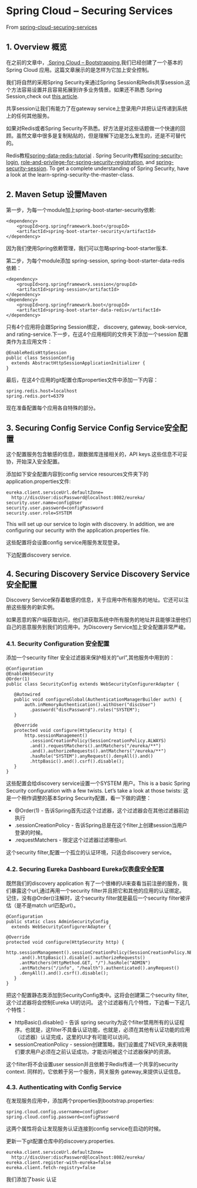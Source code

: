 # Spring Cloud – Securing Services

From [spring-cloud-securing-services](http://www.baeldung.com/spring-cloud-securing-services)  

## 1. Overview 概览 

在之前的文章中，[ Spring Cloud – Bootstrapping](http://www.baeldung.com/spring-cloud-bootstrapping),我们已经创建了一个基本的Spring Cloud 应用。这篇文章展示的是怎样为它加上安全控制。  

我们将自然的采用Spring Security来通过Spring Session和Redis共享session.这个方法容易设置并且容易拓展到许多业务情景。如果还不熟悉 Spring Session,check out [this article](http://www.baeldung.com/spring-session).

共享session让我们有能力了在gateway service上登录用户并把认证传递到系统上的任何其他服务。  

如果对Redis或者Spring Security不熟悉。好方法是对这些话题做一个快速的回顾。虽然文章中很多是复制粘贴的，但是理解下边是怎么发生的，还是不可替代的。  

Redis教程[spring-data-redis-tutorial](http://www.baeldung.com/spring-data-redis-tutorial) . Spring Security教程[spring-security-login](http://www.baeldung.com/spring-security-login), [role-and-privilege-for-spring-security-registration](http://www.baeldung.com/role-and-privilege-for-spring-security-registration), and [spring-security-session](http://www.baeldung.com/spring-security-session). To get a complete understanding of Spring Security, have a look at the learn-spring-security-the-master-class.   

## 2. Maven Setup 设置Maven  

第一步，为每一个module加上spring-boot-starter-security依赖:   

```
<dependency>
    <groupId>org.springframework.boot</groupId>
    <artifactId>spring-boot-starter-security</artifactId>
</dependency>
```  
因为我们使用Spring依赖管理，我们可以忽略spring-boot-starter版本.  

第二步，为每个module添加 spring-session, spring-boot-starter-data-redis 依赖：  

```
<dependency>
    <groupId>org.springframework.session</groupId>
    <artifactId>spring-session</artifactId>
</dependency>
<dependency>
    <groupId>org.springframework.boot</groupId>
    <artifactId>spring-boot-starter-data-redis</artifactId>
</dependency>
```   
只有4个应用将会跟Spring Session绑定， discovery, gateway, book-service, and rating-service.下一步，在这4个应用相同的文件夹下添加一个session 配置类作为主应用文件：  

```
@EnableRedisHttpSession
public class SessionConfig
  extends AbstractHttpSessionApplicationInitializer {
}
```

最后，在这4个应用的git配置仓库properties文件中添加一下内容：  

```
spring.redis.host=localhost 
spring.redis.port=6379
```
现在准备配置每个应用各自特殊的部分。  

## 3. Securing Config Service Config Service安全配置  

这个配置服务包含敏感的信息，跟数据库连接相关的，API keys.这些信息不可妥协，开始深入安全配置。   

添加如下安全配置内容到config service resources文件夹下的application.properties文件:  

```
eureka.client.serviceUrl.defaultZone=
  http://discUser:discPassword@localhost:8082/eureka/
security.user.name=configUser
security.user.password=configPassword
security.user.role=SYSTEM
```

This will set up our service to login with discovery. In addition, we are configuring our security with the application.properties file.

这些配置将会设置config service用服务发现登录。  

下边配置discovery service.  

## 4. Securing Discovery Service Discovery Service安全配置  

Discovery Service保存着敏感的信息，关于应用中所有服务的地址。它还可以注册这些服务的新实例。  

如果恶意的客户端获取访问，他们讲获取系统中所有服务的地址并且能够注册他们自己的恶意服务到我们的应用中。为Discovery Service加上安全配置非常严峻。  

### 4.1. Security Configuration 安全配置  

添加一个security filter 安全过滤器来保护相关的“url”,其他服务中用到的：  

```
@Configuration
@EnableWebSecurity
@Order(1)
public class SecurityConfig extends WebSecurityConfigurerAdapter {
 
   @Autowired
   public void configureGlobal(AuthenticationManagerBuilder auth) {
       auth.inMemoryAuthentication().withUser("discUser")
         .password("discPassword").roles("SYSTEM");
   }
 
   @Override
   protected void configure(HttpSecurity http) {
       http.sessionManagement()
         .sessionCreationPolicy(SessionCreationPolicy.ALWAYS)
         .and().requestMatchers().antMatchers("/eureka/**")
         .and().authorizeRequests().antMatchers("/eureka/**")
         .hasRole("SYSTEM").anyRequest().denyAll().and()
         .httpBasic().and().csrf().disable();
   }
}
```
这些配置会给discovery service设置一个SYSTEM 用户。This is a basic Spring Security configuration with a few twists. Let’s take a look at those twists: 这是一个稍作调整的基本Spring Security配置，看一下做的调整：  

* @Order(1) - 告诉Spring首先过这个过滤器，这个过滤器会在其他过滤器前边执行  
* .sessionCreationPolicy - 告诉Spring总是在这个filter上创建session当用户登录的时候。  
* .requestMatchers - 限定这个过滤器过滤哪些url.  

这个security filter,配置一个孤立的认证环境，只适合discovery service。  

### 4.2. Securing Eureka Dashboard Eureka仪表盘安全配置  

既然我们的discovery application 有了一个很棒的UI来查看当前注册的服务，我们暴露这个url,通过再用一个security filter并且把它和其他的应用的认证绑定。 记住，没有@Order()注解时，这个security filter就是最后一个security filter被评估（是不是match url匹配url）。  

```
@Configuration
public static class AdminSecurityConfig
  extends WebSecurityConfigurerAdapter {
 
@Override
protected void configure(HttpSecurity http) {
   http.sessionManagement().sessionCreationPolicy(SessionCreationPolicy.NEVER)
     .and().httpBasic().disable().authorizeRequests()
     .antMatchers(HttpMethod.GET, "/").hasRole("ADMIN")
     .antMatchers("/info", "/health").authenticated().anyRequest()
     .denyAll().and().csrf().disable();
   }
}
```

把这个配置静态类添加到SecurityConfig类中。这将会创建第二个security filter,这个过滤器将会控制Eureka UI的访问。 这个过滤器有几个特性，下边看一下这几个特性：  

* httpBasic().disable() - 告诉 spring security为这个filter禁用所有的认证程序。也就是，这filter不具备认证功能，也就是，必须在其他有认证功能的应用（过滤器）认证完成，这里的UI才有可能可以访问。  
* sessionCreationPolicy - session创建策略，我们设置成了NEVER,来表明我们要求用户必须在之前认证成功，才能访问被这个过滤器保护的资源。  

这个filter将不会设置user session并且依赖于Redis传递一个共享的security context. 同样的，它依赖于另一个服务，网关服务 gateway,来提供认证信息。  

### 4.3. Authenticating with Config Service 

在发现服务应用中，添加两个properties到bootstrap.properties:  

```
spring.cloud.config.username=configUser
spring.cloud.config.password=configPassword
```
这两个属性将会让发现服务认证连接到config service在启动的时候。  

更新一下git配置仓库中的discovery.properties. 

```
eureka.client.serviceUrl.defaultZone=
  http://discUser:discPassword@localhost:8082/eureka/
eureka.client.register-with-eureka=false
eureka.client.fetch-registry=false
```
我们添加了basic 认证



  




